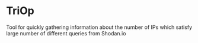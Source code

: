# TriOp
Tool for quickly gathering information about the number of IPs which satisfy large number of different queries from Shodan.io
